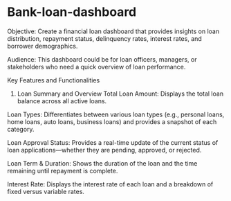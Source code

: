 # Bank-loan-dashboard

Objective: Create a financial loan dashboard that provides insights on loan distribution, repayment status, delinquency rates, interest rates, and borrower demographics.

Audience: This dashboard could be for loan officers, managers, or stakeholders who need a quick overview of loan performance.

Key Features and Functionalities
1. Loan Summary and Overview
Total Loan Amount: Displays the total loan balance across all active loans.

Loan Types: Differentiates between various loan types (e.g., personal loans, home loans, auto loans, business loans) and provides a snapshot of each category.

Loan Approval Status: Provides a real-time update of the current status of loan applications—whether they are pending, approved, or rejected.

Loan Term & Duration: Shows the duration of the loan and the time remaining until repayment is complete.

Interest Rate: Displays the interest rate of each loan and a breakdown of fixed versus variable rates.
